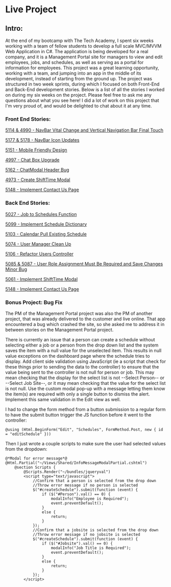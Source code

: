 # Live Project

## Intro:

At the end of my bootcamp with The Tech Academy, I spent six weeks working with a team of fellow students to develop a full scale MVC/MVVM Web Application in C#. The application is being developed for a real company, and it is a Management Portal site for managers to view and edit employees, jobs, and schedules, as well as serving as a portal for information for employees. This project was a great learning opportunity, working with a team, and jumping into an app in the middle of its development, instead of starting from the ground up. The project was structured in two week sprints, during which I focused on both Front-End and Back-End development stories. Below is a list of all the stories I worked on during my six weeks on the project. Please feel free to ask me any questions about what you see here! I did a lot of work on this project that I'm very proud of, and would be delighted to chat about it at any time. 

### Front End Stories:

[5114 & 4990 - NavBar Vital Change and Vertical Navigation Bar Final Touch](https://github.com/allisonhill00/CSharpLiveProject/tree/master/FrontEndStories#navbar-vital-change-and-vertical-navigation-bar-final-touch)

[5177 & 5178 - NavBar Icon Updates](https://github.com/allisonhill00/CSharpLiveProject/tree/master/FrontEndStories#navbar-icon-updates)

[5151 - Mobile Friendly Design](https://github.com/allisonhill00/CSharpLiveProject/tree/master/FrontEndStories#mobile-friendly-design)

[4997 - Chat Box Upgrade](https://github.com/allisonhill00/CSharpLiveProject/tree/master/FrontEndStories#chat-box-upgrade)

[5162 - ChatModal Header Bug](https://github.com/allisonhill00/CSharpLiveProject/blob/master/FrontEndStories/README.md#chatmodal-header-bug)

[4973 - Create ShiftTime Modal](https://github.com/allisonhill00/CSharpLiveProject/tree/master/FrontEndStories#create-shifttime-modal)

[5148 - Implement Contact Us Page](https://github.com/allisonhill00/CSharpLiveProject/blob/master/FrontEndStories/README.md#implement-contact-us-page)

### Back End Stories:

[5027 - Job to Schedules Function](https://github.com/allisonhill00/CSharpLiveProject/tree/master/BackEndStories#job-to-schedules-function)

[5099 - Implement Schedule Dictionary](https://github.com/allisonhill00/CSharpLiveProject/blob/master/BackEndStories/README.md#implement-schedule-dictionary)

[5103 - Calendar Pull Existing Schedule](https://github.com/allisonhill00/CSharpLiveProject/blob/master/BackEndStories/README.md#calendar-pull-existing-schedule)

[5074 - User Manager Clean Up](https://github.com/allisonhill00/CSharpLiveProject/blob/master/BackEndStories/README.md#user-manager-clean-up)

[5106 - Refactor Users Controller](https://github.com/allisonhill00/CSharpLiveProject/blob/master/BackEndStories/README.md#refactor-users-controller)

[5085 & 5087 - User Role Assignment Must Be Required and Save Changes Minor Bug](https://github.com/allisonhill00/CSharpLiveProject/blob/master/BackEndStories/README.md#user-role-assignment-must-be-required-and-save-changes-minor-bug)

[5061 - Implement ShiftTime Modal](https://github.com/allisonhill00/CSharpLiveProject/tree/master/BackEndStories#implement-shifttime-modal)

[5148 - Implement Contact Us Page](https://github.com/allisonhill00/CSharpLiveProject/blob/master/BackEndStories/README.md#implement-contact-us-page)

### Bonus Project: Bug Fix

The PM of the Management Portal project was also the PM of another project, that was already delivered to the customer and live online. That app encountered a bug which crashed the site, so she asked me to address it in between stories on the Management Portal project. 

There is currently an issue that a person can create a schedule without selecting either a job or a person from the drop down list and the system saves the item with a null value for the unselected item. This results in null value exceptions on the dashboard page where the schedule tries to display. 
Add client side validation using JavaScript (ie a script that check for these things prior to sending the data to the controller) to ensure that the value being sent to the controller is not null for person or job. This may mean checking that the display for the select list is not --Select Person-- or --Select Job Site--, or it may mean checking that the value for the select list is not null. Use the custom modal pop-up with a message letting them know the item(s) are required with only a single button to dismiss the alert.
Implement this same validation in the Edit view as well.

I had to change the form method from a button submission to a regular form to have the submit button trigger the JS function before it went to the controller:
```
@using (Html.BeginForm("Edit", "Schedules", FormMethod.Post, new { id = "editSchedule" }))
```
Then I just wrote a couple scripts to make sure the user had selected values from the dropdown: 
```
@*Modal for error message*@
@Html.Partial("~/Views/Shared/InfoMessageModalPartial.cshtml")
    @section Scripts {
        @Scripts.Render("~/bundles/jqueryval")
        <script type="text/javascript">
            //Confirm that a person is selected from the drop down
            //Throw error message if no person is selected
            $("#createSchedule").submit(function (event) {
                if ($("#Person").val() == 0) {
                    modalInfo("Employee is Required");
                    event.preventDefault();
                }
                else {
                    return;
                }
            });
            //Confirm that a jobsite is selected from the drop down
            //Throw error message if no jobsite is selected
            $("#createSchedule").submit(function (event) {
                if ($("#Jobsite").val() == 0) {
                    modalInfo("Job Title is Required");
                    event.preventDefault();
                }
                else {
                    return;
                }
            });
        </script>
```
